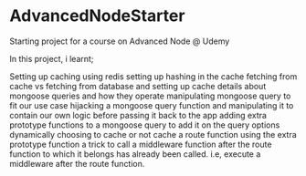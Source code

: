# AdvancedNodeStarter
Starting project for a course on Advanced Node @ Udemy

In  this project, i learnt;

Setting up caching using redis
  setting up hashing in the cache
  fetching from cache vs fetching from database and setting up cache
  details about mongoose queries and how they operate
  manipulating mongoose query to fit our use case
  hijacking a mongoose query function and manipulating it to contain our own logic before passing it back to the app
  adding extra prototype functions to a mongoose query to add it on the query options
  dynamically choosing to cache or not cache a route function using the extra prototype function
  a trick to call a middleware function after the route function to which it belongs has already been called. i.e, execute a middleware after the route function.
